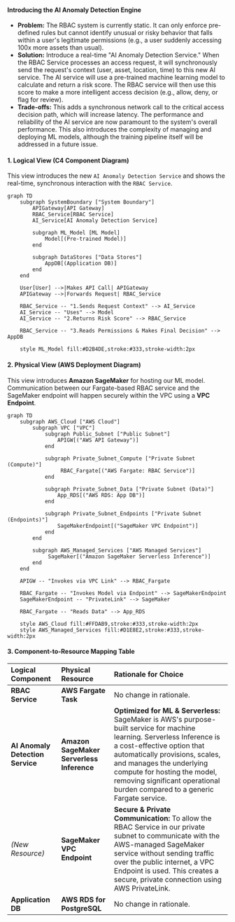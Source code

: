 #### Introducing the AI Anomaly Detection Engine

*   **Problem:** The RBAC system is currently static. It can only enforce pre-defined rules but cannot identify unusual or risky behavior that falls within a user's legitimate permissions (e.g., a user suddenly accessing 100x more assets than usual).
*   **Solution:** Introduce a real-time "AI Anomaly Detection Service." When the RBAC Service processes an access request, it will synchronously send the request's context (user, asset, location, time) to this new AI service. The AI service will use a pre-trained machine learning model to calculate and return a risk score. The RBAC service will then use this score to make a more intelligent access decision (e.g., allow, deny, or flag for review).
*   **Trade-offs:** This adds a synchronous network call to the critical access decision path, which will increase latency. The performance and reliability of the AI service are now paramount to the system's overall performance. This also introduces the complexity of managing and deploying ML models, although the training pipeline itself will be addressed in a future issue.

#### 1. Logical View (C4 Component Diagram)

This view introduces the new `AI Anomaly Detection Service` and shows the real-time, synchronous interaction with the `RBAC Service`.

```mermaid
graph TD
    subgraph SystemBoundary ["System Boundary"]
        APIGateway[API Gateway]
        RBAC_Service[RBAC Service]
        AI_Service[AI Anomaly Detection Service]

        subgraph ML_Model [ML Model]
            Model[(Pre-trained Model)]
        end
        
        subgraph DataStores ["Data Stores"]
            AppDB[(Application DB)]
        end
    end

    User[User] -->|Makes API Call| APIGateway
    APIGateway -->|Forwards Request| RBAC_Service

    RBAC_Service -- "1.Sends Request Context" --> AI_Service
    AI_Service -- "Uses" --> Model
    AI_Service -- "2.Returns Risk Score" --> RBAC_Service
    
    RBAC_Service -- "3.Reads Permissions & Makes Final Decision" --> AppDB
    
    style ML_Model fill:#D2B4DE,stroke:#333,stroke-width:2px
```

#### 2. Physical View (AWS Deployment Diagram)

This view introduces **Amazon SageMaker** for hosting our ML model. Communication between our Fargate-based RBAC service and the SageMaker endpoint will happen securely within the VPC using a **VPC Endpoint**.

```mermaid
graph TD
    subgraph AWS_Cloud ["AWS Cloud"]
        subgraph VPC ["VPC"]
            subgraph Public_Subnet ["Public Subnet"]
                APIGW[("AWS API Gateway")]
            end
            
            subgraph Private_Subnet_Compute ["Private Subnet (Compute)"]
                 RBAC_Fargate[("AWS Fargate: RBAC Service")]
            end

            subgraph Private_Subnet_Data ["Private Subnet (Data)"]
                App_RDS[("AWS RDS: App DB")]
            end
            
            subgraph Private_Subnet_Endpoints ["Private Subnet (Endpoints)"]
                SageMakerEndpoint[("SageMaker VPC Endpoint")]
            end
        end
        
        subgraph AWS_Managed_Services ["AWS Managed Services"]
             SageMaker[("Amazon SageMaker Serverless Inference")]
        end
    end

    APIGW -- "Invokes via VPC Link" --> RBAC_Fargate
    
    RBAC_Fargate -- "Invokes Model via Endpoint" --> SageMakerEndpoint
    SageMakerEndpoint -- "PrivateLink" --> SageMaker
    
    RBAC_Fargate -- "Reads Data" --> App_RDS
    
    style AWS_Cloud fill:#FFDAB9,stroke:#333,stroke-width:2px
    style AWS_Managed_Services fill:#D1E8E2,stroke:#333,stroke-width:2px
```

#### 3. Component-to-Resource Mapping Table

| Logical Component | Physical Resource | Rationale for Choice |
| :--- | :--- | :--- |
| **RBAC Service** | **AWS Fargate Task** | No change in rationale. |
| **AI Anomaly Detection Service** | **Amazon SageMaker Serverless Inference**| **Optimized for ML & Serverless:** SageMaker is AWS's purpose-built service for machine learning. Serverless Inference is a cost-effective option that automatically provisions, scales, and manages the underlying compute for hosting the model, removing significant operational burden compared to a generic Fargate service. |
| *(New Resource)* | **SageMaker VPC Endpoint** | **Secure & Private Communication:** To allow the RBAC Service in our private subnet to communicate with the AWS-managed SageMaker service without sending traffic over the public internet, a VPC Endpoint is used. This creates a secure, private connection using AWS PrivateLink. |
| **Application DB** | **AWS RDS for PostgreSQL** | No change in rationale. |
